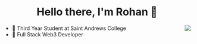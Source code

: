 <p>
  <h1 align="center"><b>Hello there, I'm Rohan 👋</b></h1>
</p>


<img align="right" src="https://github-readme-stats.vercel.app/api?username=rkoalsi&count_private=true&show_icons=true&hide_title=true&hide=stars" />

- 🏫 Third Year Student at Saint Andrews College
- 🚀 Full Stack Web3 Developer

<br>
